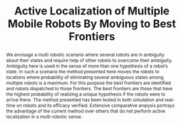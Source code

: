 ---
layout: project-page-new
title: "Active Localization of Multiple Mobile Robots By Moving to Best Frontiers "
authors:
  - name: Shivudu Bhuvanagiri
    sup: #
  - name: K Madhava Krishna
    sup: #
  - name: Rakesh Goyal
    sup: #
affiliations:
  - name: Robotics Research Center, IIIT Hyderabad, India
    link: https://robotics.iiit.ac.in
    sup: #
permalink: publications/2007/Bhuvanagiri_Active-Localization
abstract: "We envisage a multi robotic scenario where several robots are in ambiguity about their states and require help of other robots to overcome their ambiguity. Ambiguity here is used in the sense of more than one hypothesis of a robot’s state. In such a scenario the method presented here moves the robots to locations where probability of eliminating several ambiguous states among multiple robots is a maximum. For this purpose the best frontiers are identified and robots
dispatched to those frontiers. The best frontiers are those that have the highest probability of realizing a unique hypothesis if the robots were to arrive there. The method presented has been tested in both simulation and real-time on robots and its efficacy verified. Extensive comparative analysis portrays the advantage of the current method over others that do not perform active
localization in a multi-robotic sense. "
paper: https://robotics.iiit.ac.in/uploads/Main/Publications/2007_4.pdf
# iframe: https://www.youtube.com/embed/jhjskX4FQwA

---